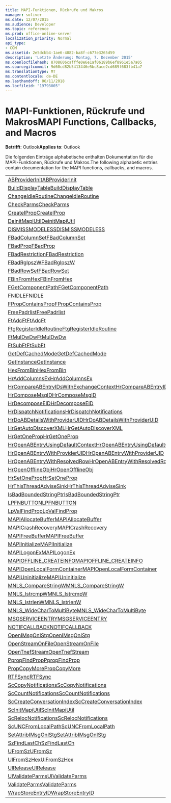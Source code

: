 ```yaml
---
title: MAPI-Funktionen, Rückrufe und Makros
manager: soliver
ms.date: 12/07/2015
ms.audience: Developer
ms.topic: reference
ms.prod: office-online-server
localization_priority: Normal
api_type:
- COM
ms.assetid: 2e5dcbb4-1ae6-4082-ba8f-c677e3265d59
description: 'Letzte Änderung: Montag, 7. Dezember 2015'
ms.openlocfilehash: 8708606cafffe0e6e1af06189b6ef8961e5a7a05
ms.sourcegitcommit: 9d60cd82b5413446e5bc8ace2cd689f683fb41a7
ms.translationtype: MT
ms.contentlocale: de-DE
ms.lasthandoff: 06/11/2018
ms.locfileid: "19793005"
---
```

# <a name="mapi-functions-callbacks-and-macros"></a><span data-ttu-id="7a99e-103">MAPI-Funktionen, Rückrufe und Makros</span><span class="sxs-lookup"><span data-stu-id="7a99e-103">MAPI Functions, Callbacks, and Macros</span></span>

 
  
<span data-ttu-id="7a99e-104">**Betrifft**: Outlook</span><span class="sxs-lookup"><span data-stu-id="7a99e-104">**Applies to**: Outlook</span></span> 
  
<span data-ttu-id="7a99e-105">Die folgenden Einträge alphabetische enthalten Dokumentation für die MAPI-Funktionen, Rückrufe und Makros.</span><span class="sxs-lookup"><span data-stu-id="7a99e-105">The following alphabetic entries contain documentation for the MAPI functions, callbacks, and macros.</span></span> 
  
|||
|:-----|:-----|
|[<span data-ttu-id="7a99e-106">ABProviderInit</span><span class="sxs-lookup"><span data-stu-id="7a99e-106">ABProviderInit</span></span>](abproviderinit.md) <br/> |[<span data-ttu-id="7a99e-107">ACCELERATEABSDI</span><span class="sxs-lookup"><span data-stu-id="7a99e-107">ACCELERATEABSDI</span></span>](accelerateabsdi.md) <br/> |
|[<span data-ttu-id="7a99e-108">BuildDisplayTable</span><span class="sxs-lookup"><span data-stu-id="7a99e-108">BuildDisplayTable</span></span>](builddisplaytable.md) <br/> |[<span data-ttu-id="7a99e-109">CALLERRELEASE</span><span class="sxs-lookup"><span data-stu-id="7a99e-109">CALLERRELEASE</span></span>](callerrelease.md) <br/> |
|[<span data-ttu-id="7a99e-110">ChangeIdleRoutine</span><span class="sxs-lookup"><span data-stu-id="7a99e-110">ChangeIdleRoutine</span></span>](changeidleroutine.md) <br/> |[<span data-ttu-id="7a99e-111">CheckParameters</span><span class="sxs-lookup"><span data-stu-id="7a99e-111">CheckParameters</span></span>](checkparms.md) <br/> |
|[<span data-ttu-id="7a99e-112">CheckParms</span><span class="sxs-lookup"><span data-stu-id="7a99e-112">CheckParms</span></span>](checkparms.md) <br/> |[<span data-ttu-id="7a99e-113">CloseIMsgSession</span><span class="sxs-lookup"><span data-stu-id="7a99e-113">CloseIMsgSession</span></span>](closeimsgsession.md) <br/> |
|[<span data-ttu-id="7a99e-114">CreateIProp</span><span class="sxs-lookup"><span data-stu-id="7a99e-114">CreateIProp</span></span>](createiprop.md) <br/> |[<span data-ttu-id="7a99e-115">CreateTable</span><span class="sxs-lookup"><span data-stu-id="7a99e-115">CreateTable</span></span>](createtable.md) <br/> |
|[<span data-ttu-id="7a99e-116">DeinitMapiUtil</span><span class="sxs-lookup"><span data-stu-id="7a99e-116">DeinitMapiUtil</span></span>](deinitmapiutil.md) <br/> |[<span data-ttu-id="7a99e-117">DeregisterIdleRoutine</span><span class="sxs-lookup"><span data-stu-id="7a99e-117">DeregisterIdleRoutine</span></span>](deregisteridleroutine.md) <br/> |
|[<span data-ttu-id="7a99e-118">DISMISSMODELESS</span><span class="sxs-lookup"><span data-stu-id="7a99e-118">DISMISSMODELESS</span></span>](dismissmodeless.md) <br/> |[<span data-ttu-id="7a99e-119">EnableIdleRoutine</span><span class="sxs-lookup"><span data-stu-id="7a99e-119">EnableIdleRoutine</span></span>](enableidleroutine.md) <br/> |
|[<span data-ttu-id="7a99e-120">FBadColumnSet</span><span class="sxs-lookup"><span data-stu-id="7a99e-120">FBadColumnSet</span></span>](fbadcolumnset.md) <br/> |[<span data-ttu-id="7a99e-121">FBadEntryList</span><span class="sxs-lookup"><span data-stu-id="7a99e-121">FBadEntryList</span></span>](fbadentrylist.md) <br/> |
|[<span data-ttu-id="7a99e-122">FBadProp</span><span class="sxs-lookup"><span data-stu-id="7a99e-122">FBadProp</span></span>](fbadprop.md) <br/> |[<span data-ttu-id="7a99e-123">FBadPropTag</span><span class="sxs-lookup"><span data-stu-id="7a99e-123">FBadPropTag</span></span>](fbadproptag.md) <br/> |
|[<span data-ttu-id="7a99e-124">FBadRestriction</span><span class="sxs-lookup"><span data-stu-id="7a99e-124">FBadRestriction</span></span>](fbadrestriction.md) <br/> |[<span data-ttu-id="7a99e-125">FBadRglpNameID</span><span class="sxs-lookup"><span data-stu-id="7a99e-125">FBadRglpNameID</span></span>](fbadrglpnameid.md) <br/> |
|[<span data-ttu-id="7a99e-126">FBadRglpszW</span><span class="sxs-lookup"><span data-stu-id="7a99e-126">FBadRglpszW</span></span>](fbadrglpszw.md) <br/> |[<span data-ttu-id="7a99e-127">FBadRow</span><span class="sxs-lookup"><span data-stu-id="7a99e-127">FBadRow</span></span>](fbadrow.md) <br/> |
|[<span data-ttu-id="7a99e-128">FBadRowSet</span><span class="sxs-lookup"><span data-stu-id="7a99e-128">FBadRowSet</span></span>](fbadrowset.md) <br/> |[<span data-ttu-id="7a99e-129">FBadSortOrderSet</span><span class="sxs-lookup"><span data-stu-id="7a99e-129">FBadSortOrderSet</span></span>](fbadsortorderset.md) <br/> |
|[<span data-ttu-id="7a99e-130">FBinFromHex</span><span class="sxs-lookup"><span data-stu-id="7a99e-130">FBinFromHex</span></span>](fbinfromhex.md) <br/> |[<span data-ttu-id="7a99e-131">FEqualNames</span><span class="sxs-lookup"><span data-stu-id="7a99e-131">FEqualNames</span></span>](fequalnames.md) <br/> |
|[<span data-ttu-id="7a99e-132">FGetComponentPath</span><span class="sxs-lookup"><span data-stu-id="7a99e-132">FGetComponentPath</span></span>](fgetcomponentpath.md) <br/> |[<span data-ttu-id="7a99e-133">FixMAPI</span><span class="sxs-lookup"><span data-stu-id="7a99e-133">FixMAPI</span></span>](fixmapi.md) <br/> |
|[<span data-ttu-id="7a99e-134">FNIDLE</span><span class="sxs-lookup"><span data-stu-id="7a99e-134">FNIDLE</span></span>](fnidle.md) <br/> |[<span data-ttu-id="7a99e-135">FPropCompareProp</span><span class="sxs-lookup"><span data-stu-id="7a99e-135">FPropCompareProp</span></span>](fpropcompareprop.md) <br/> |
|[<span data-ttu-id="7a99e-136">FPropContainsProp</span><span class="sxs-lookup"><span data-stu-id="7a99e-136">FPropContainsProp</span></span>](fpropcontainsprop.md) <br/> |[<span data-ttu-id="7a99e-137">FPropExists</span><span class="sxs-lookup"><span data-stu-id="7a99e-137">FPropExists</span></span>](fpropexists.md) <br/> |
|[<span data-ttu-id="7a99e-138">FreePadrlist</span><span class="sxs-lookup"><span data-stu-id="7a99e-138">FreePadrlist</span></span>](freepadrlist.md) <br/> |[<span data-ttu-id="7a99e-139">FreeProws</span><span class="sxs-lookup"><span data-stu-id="7a99e-139">FreeProws</span></span>](freeprows.md) <br/> |
|[<span data-ttu-id="7a99e-140">FtAdcFt</span><span class="sxs-lookup"><span data-stu-id="7a99e-140">FtAdcFt</span></span>](ftadcft.md) <br/> |[<span data-ttu-id="7a99e-141">FtAddFt</span><span class="sxs-lookup"><span data-stu-id="7a99e-141">FtAddFt</span></span>](ftaddft.md) <br/> |
|[<span data-ttu-id="7a99e-142">FtgRegisterIdleRoutine</span><span class="sxs-lookup"><span data-stu-id="7a99e-142">FtgRegisterIdleRoutine</span></span>](ftgregisteridleroutine.md) <br/> |[<span data-ttu-id="7a99e-143">FtMulDw</span><span class="sxs-lookup"><span data-stu-id="7a99e-143">FtMulDw</span></span>](ftmuldw.md) <br/> |
|[<span data-ttu-id="7a99e-144">FtMulDwDw</span><span class="sxs-lookup"><span data-stu-id="7a99e-144">FtMulDwDw</span></span>](ftmuldwdw.md) <br/> |[<span data-ttu-id="7a99e-145">FtNegFt</span><span class="sxs-lookup"><span data-stu-id="7a99e-145">FtNegFt</span></span>](ftnegft.md) <br/> |
|[<span data-ttu-id="7a99e-146">FtSubFt</span><span class="sxs-lookup"><span data-stu-id="7a99e-146">FtSubFt</span></span>](ftsubft.md) <br/> |[<span data-ttu-id="7a99e-147">GetAttribIMsgOnIStg</span><span class="sxs-lookup"><span data-stu-id="7a99e-147">GetAttribIMsgOnIStg</span></span>](getattribimsgonistg.md) <br/> |
|[<span data-ttu-id="7a99e-148">GetDefCachedMode</span><span class="sxs-lookup"><span data-stu-id="7a99e-148">GetDefCachedMode</span></span>](getdefcachedmode.md) <br/> |[<span data-ttu-id="7a99e-149">GetDefCachedModeDownloadPubFoldFavs</span><span class="sxs-lookup"><span data-stu-id="7a99e-149">GetDefCachedModeDownloadPubFoldFavs</span></span>](getdefcachedmodedownloadpubfoldfavs.md) <br/> |
|[<span data-ttu-id="7a99e-150">GetInstance</span><span class="sxs-lookup"><span data-stu-id="7a99e-150">GetInstance</span></span>](getinstance.md) <br/> |[<span data-ttu-id="7a99e-151">GetTnefStreamCodepage</span><span class="sxs-lookup"><span data-stu-id="7a99e-151">GetTnefStreamCodepage</span></span>](gettnefstreamcodepage.md) <br/> |
|[<span data-ttu-id="7a99e-152">HexFromBin</span><span class="sxs-lookup"><span data-stu-id="7a99e-152">HexFromBin</span></span>](hexfrombin.md) <br/> |[<span data-ttu-id="7a99e-153">HrAddColumns</span><span class="sxs-lookup"><span data-stu-id="7a99e-153">HrAddColumns</span></span>](hraddcolumns.md) <br/> |
|[<span data-ttu-id="7a99e-154">HrAddColumnsEx</span><span class="sxs-lookup"><span data-stu-id="7a99e-154">HrAddColumnsEx</span></span>](hraddcolumnsex.md) <br/> |[<span data-ttu-id="7a99e-155">HrAllocAdviseSink</span><span class="sxs-lookup"><span data-stu-id="7a99e-155">HrAllocAdviseSink</span></span>](hrallocadvisesink.md) <br/> |
|[<span data-ttu-id="7a99e-156">HrCompareABEntryIDsWithExchangeContext</span><span class="sxs-lookup"><span data-stu-id="7a99e-156">HrCompareABEntryIDsWithExchangeContext</span></span>](hrcompareabentryidswithexchangecontext.md) <br/> |[<span data-ttu-id="7a99e-157">HrComposeEID</span><span class="sxs-lookup"><span data-stu-id="7a99e-157">HrComposeEID</span></span>](hrcomposeeid.md) <br/> |
|[<span data-ttu-id="7a99e-158">HrComposeMsgID</span><span class="sxs-lookup"><span data-stu-id="7a99e-158">HrComposeMsgID</span></span>](hrcomposemsgid.md) <br/> |[<span data-ttu-id="7a99e-159">HrCreateOfflineObj</span><span class="sxs-lookup"><span data-stu-id="7a99e-159">HrCreateOfflineObj</span></span>](hrcreateofflineobj.md) <br/> |
|[<span data-ttu-id="7a99e-160">HrDecomposeEID</span><span class="sxs-lookup"><span data-stu-id="7a99e-160">HrDecomposeEID</span></span>](hrdecomposeeid.md) <br/> |[<span data-ttu-id="7a99e-161">HrDecomposeMsgID</span><span class="sxs-lookup"><span data-stu-id="7a99e-161">HrDecomposeMsgID</span></span>](hrdecomposemsgid.md) <br/> |
|[<span data-ttu-id="7a99e-162">HrDispatchNotifications</span><span class="sxs-lookup"><span data-stu-id="7a99e-162">HrDispatchNotifications</span></span>](hrdispatchnotifications.md) <br/> |[<span data-ttu-id="7a99e-163">HrDoABDetailsWithExchangeContext</span><span class="sxs-lookup"><span data-stu-id="7a99e-163">HrDoABDetailsWithExchangeContext</span></span>](hrdoabdetailswithexchangecontext.md) <br/> |
|[<span data-ttu-id="7a99e-164">HrDoABDetailsWithProviderUID</span><span class="sxs-lookup"><span data-stu-id="7a99e-164">HrDoABDetailsWithProviderUID</span></span>](hrdoabdetailswithprovideruid.md) <br/> |[<span data-ttu-id="7a99e-165">HrEntryIDFromSz</span><span class="sxs-lookup"><span data-stu-id="7a99e-165">HrEntryIDFromSz</span></span>](hrentryidfromsz.md) <br/> |
|[<span data-ttu-id="7a99e-166">HrGetAutoDiscoverXML</span><span class="sxs-lookup"><span data-stu-id="7a99e-166">HrGetAutoDiscoverXML</span></span>](hrgetautodiscoverxml.md) <br/> |[<span data-ttu-id="7a99e-167">HrGetGALFromEmsmdbUID</span><span class="sxs-lookup"><span data-stu-id="7a99e-167">HrGetGALFromEmsmdbUID</span></span>](hrgetgalfromemsmdbuid.md) <br/> |
|[<span data-ttu-id="7a99e-168">HrGetOneProp</span><span class="sxs-lookup"><span data-stu-id="7a99e-168">HrGetOneProp</span></span>](hrgetoneprop.md) <br/> |[<span data-ttu-id="7a99e-169">HrIStorageFromStream</span><span class="sxs-lookup"><span data-stu-id="7a99e-169">HrIStorageFromStream</span></span>](hristoragefromstream.md) <br/> |
|[<span data-ttu-id="7a99e-170">HrOpenABEntryUsingDefaultContext</span><span class="sxs-lookup"><span data-stu-id="7a99e-170">HrOpenABEntryUsingDefaultContext</span></span>](hropenabentryusingdefaultcontext.md) <br/> |[<span data-ttu-id="7a99e-171">HrOpenABEntryWithExchangeContext</span><span class="sxs-lookup"><span data-stu-id="7a99e-171">HrOpenABEntryWithExchangeContext</span></span>](hropenabentrywithexchangecontext.md) <br/> |
|[<span data-ttu-id="7a99e-172">HrOpenABEntryWithProviderUID</span><span class="sxs-lookup"><span data-stu-id="7a99e-172">HrOpenABEntryWithProviderUID</span></span>](hropenabentrywithprovideruid.md) <br/> |[<span data-ttu-id="7a99e-173">HrOpenABEntryWithProviderUIDSupport</span><span class="sxs-lookup"><span data-stu-id="7a99e-173">HrOpenABEntryWithProviderUIDSupport</span></span>](hropenabentrywithprovideruidsupport.md) <br/> |
|[<span data-ttu-id="7a99e-174">HrOpenABEntryWithResolvedRow</span><span class="sxs-lookup"><span data-stu-id="7a99e-174">HrOpenABEntryWithResolvedRow</span></span>](hropenabentrywithresolvedrow.md) <br/> |[<span data-ttu-id="7a99e-175">HrOpenABEntryWithSupport</span><span class="sxs-lookup"><span data-stu-id="7a99e-175">HrOpenABEntryWithSupport</span></span>](hropenabentrywithsupport.md) <br/> |
|[<span data-ttu-id="7a99e-176">HrOpenOfflineObj</span><span class="sxs-lookup"><span data-stu-id="7a99e-176">HrOpenOfflineObj</span></span>](hropenofflineobj.md) <br/> |[<span data-ttu-id="7a99e-177">HrQueryAllRows</span><span class="sxs-lookup"><span data-stu-id="7a99e-177">HrQueryAllRows</span></span>](hrqueryallrows.md) <br/> |
|[<span data-ttu-id="7a99e-178">HrSetOneProp</span><span class="sxs-lookup"><span data-stu-id="7a99e-178">HrSetOneProp</span></span>](hrsetoneprop.md) <br/> |[<span data-ttu-id="7a99e-179">HrSzFromEntryID</span><span class="sxs-lookup"><span data-stu-id="7a99e-179">HrSzFromEntryID</span></span>](hrszfromentryid.md) <br/> |
|[<span data-ttu-id="7a99e-180">HrThisThreadAdviseSink</span><span class="sxs-lookup"><span data-stu-id="7a99e-180">HrThisThreadAdviseSink</span></span>](hrthisthreadadvisesink.md) <br/> |[<span data-ttu-id="7a99e-181">HrValidateIPMSubtree</span><span class="sxs-lookup"><span data-stu-id="7a99e-181">HrValidateIPMSubtree</span></span>](hrvalidateipmsubtree.md) <br/> |
|[<span data-ttu-id="7a99e-182">IsBadBoundedStringPtr</span><span class="sxs-lookup"><span data-stu-id="7a99e-182">IsBadBoundedStringPtr</span></span>](isbadboundedstringptr.md) <br/> |[<span data-ttu-id="7a99e-183">LAUNCHWIZARDENTRY</span><span class="sxs-lookup"><span data-stu-id="7a99e-183">LAUNCHWIZARDENTRY</span></span>](launchwizardentry.md) <br/> |
|[<span data-ttu-id="7a99e-184">LPFNBUTTON</span><span class="sxs-lookup"><span data-stu-id="7a99e-184">LPFNBUTTON</span></span>](lpfnbutton.md) <br/> |[<span data-ttu-id="7a99e-185">LPropCompareProp</span><span class="sxs-lookup"><span data-stu-id="7a99e-185">LPropCompareProp</span></span>](lpropcompareprop.md) <br/> |
|[<span data-ttu-id="7a99e-186">LpValFindProp</span><span class="sxs-lookup"><span data-stu-id="7a99e-186">LpValFindProp</span></span>](lpvalfindprop.md) <br/> |[<span data-ttu-id="7a99e-187">MAPIAdminProfiles</span><span class="sxs-lookup"><span data-stu-id="7a99e-187">MAPIAdminProfiles</span></span>](mapiadminprofiles.md) <br/> |
|[<span data-ttu-id="7a99e-188">MAPIAllocateBuffer</span><span class="sxs-lookup"><span data-stu-id="7a99e-188">MAPIAllocateBuffer</span></span>](mapiallocatebuffer.md) <br/> |[<span data-ttu-id="7a99e-189">MAPIAllocateMore</span><span class="sxs-lookup"><span data-stu-id="7a99e-189">MAPIAllocateMore</span></span>](mapiallocatemore.md) <br/> |
|[<span data-ttu-id="7a99e-190">MAPICrashRecovery</span><span class="sxs-lookup"><span data-stu-id="7a99e-190">MAPICrashRecovery</span></span>](mapicrashrecovery.md) <br/> |[<span data-ttu-id="7a99e-191">MAPIDeInitIdle</span><span class="sxs-lookup"><span data-stu-id="7a99e-191">MAPIDeInitIdle</span></span>](mapideinitidle.md) <br/> |
|[<span data-ttu-id="7a99e-192">MAPIFreeBuffer</span><span class="sxs-lookup"><span data-stu-id="7a99e-192">MAPIFreeBuffer</span></span>](mapifreebuffer.md) <br/> |[<span data-ttu-id="7a99e-193">MAPIGetDefaultMalloc</span><span class="sxs-lookup"><span data-stu-id="7a99e-193">MAPIGetDefaultMalloc</span></span>](mapigetdefaultmalloc.md) <br/> |
|[<span data-ttu-id="7a99e-194">MAPIInitialize</span><span class="sxs-lookup"><span data-stu-id="7a99e-194">MAPIInitialize</span></span>](mapiinitialize.md) <br/> |[<span data-ttu-id="7a99e-195">MAPIInitIdle</span><span class="sxs-lookup"><span data-stu-id="7a99e-195">MAPIInitIdle</span></span>](mapiinitidle.md) <br/> |
|[<span data-ttu-id="7a99e-196">MAPILogonEx</span><span class="sxs-lookup"><span data-stu-id="7a99e-196">MAPILogonEx</span></span>](mapilogonex.md) <br/> |[<span data-ttu-id="7a99e-197">MAPIOFFLINE_AGGREGATEINFO</span><span class="sxs-lookup"><span data-stu-id="7a99e-197">MAPIOFFLINE_AGGREGATEINFO</span></span>](mapioffline_aggregateinfo.md) <br/> |
|[<span data-ttu-id="7a99e-198">MAPIOFFLINE_CREATEINFO</span><span class="sxs-lookup"><span data-stu-id="7a99e-198">MAPIOFFLINE_CREATEINFO</span></span>](mapioffline_createinfo.md) <br/> |[<span data-ttu-id="7a99e-199">MAPIOpenFormMgr</span><span class="sxs-lookup"><span data-stu-id="7a99e-199">MAPIOpenFormMgr</span></span>](mapiopenformmgr.md) <br/> |
|[<span data-ttu-id="7a99e-200">MAPIOpenLocalFormContainer</span><span class="sxs-lookup"><span data-stu-id="7a99e-200">MAPIOpenLocalFormContainer</span></span>](mapiopenlocalformcontainer.md) <br/> |[<span data-ttu-id="7a99e-201">MAPIReallocateBuffer</span><span class="sxs-lookup"><span data-stu-id="7a99e-201">MAPIReallocateBuffer</span></span>](mapireallocatebuffer.md) <br/> |
|[<span data-ttu-id="7a99e-202">MAPIUninitialize</span><span class="sxs-lookup"><span data-stu-id="7a99e-202">MAPIUninitialize</span></span>](mapiuninitialize.md) <br/> |[<span data-ttu-id="7a99e-203">MapStorageSCode</span><span class="sxs-lookup"><span data-stu-id="7a99e-203">MapStorageSCode</span></span>](mapstoragescode.md) <br/> |
|[<span data-ttu-id="7a99e-204">MNLS_CompareStringW</span><span class="sxs-lookup"><span data-stu-id="7a99e-204">MNLS_CompareStringW</span></span>](mnls_comparestringw.md) <br/> |[<span data-ttu-id="7a99e-205">MNLS_IsBadStringPtrW</span><span class="sxs-lookup"><span data-stu-id="7a99e-205">MNLS_IsBadStringPtrW</span></span>](mnls_isbadstringptrw.md) <br/> |
|[<span data-ttu-id="7a99e-206">MNLS_lstrcmpW</span><span class="sxs-lookup"><span data-stu-id="7a99e-206">MNLS_lstrcmpW</span></span>](mnls_lstrcmpw.md) <br/> |[<span data-ttu-id="7a99e-207">MNLS_lstrcpyW</span><span class="sxs-lookup"><span data-stu-id="7a99e-207">MNLS_lstrcpyW</span></span>](mnls_lstrcpyw.md) <br/> |
|[<span data-ttu-id="7a99e-208">MNLS_lstrlenW</span><span class="sxs-lookup"><span data-stu-id="7a99e-208">MNLS_lstrlenW</span></span>](mnls_lstrlenw.md) <br/> |[<span data-ttu-id="7a99e-209">MNLS_MultiByteToWideChar</span><span class="sxs-lookup"><span data-stu-id="7a99e-209">MNLS_MultiByteToWideChar</span></span>](mnls_multibytetowidechar.md) <br/> |
|[<span data-ttu-id="7a99e-210">MNLS_WideCharToMultiByte</span><span class="sxs-lookup"><span data-stu-id="7a99e-210">MNLS_WideCharToMultiByte</span></span>](mnls_widechartomultibyte.md) <br/> |[<span data-ttu-id="7a99e-211">MSGCALLRELEASE</span><span class="sxs-lookup"><span data-stu-id="7a99e-211">MSGCALLRELEASE</span></span>](msgcallrelease.md) <br/> |
|[<span data-ttu-id="7a99e-212">MSGSERVICEENTRY</span><span class="sxs-lookup"><span data-stu-id="7a99e-212">MSGSERVICEENTRY</span></span>](msgserviceentry.md) <br/> |[<span data-ttu-id="7a99e-213">MSProviderInit</span><span class="sxs-lookup"><span data-stu-id="7a99e-213">MSProviderInit</span></span>](msproviderinit.md) <br/> |
|[<span data-ttu-id="7a99e-214">NOTIFCALLBACK</span><span class="sxs-lookup"><span data-stu-id="7a99e-214">NOTIFCALLBACK</span></span>](notifcallback.md) <br/> |[<span data-ttu-id="7a99e-215">NSTServiceEntry</span><span class="sxs-lookup"><span data-stu-id="7a99e-215">NSTServiceEntry</span></span>](nstserviceentry.md) <br/> |
|[<span data-ttu-id="7a99e-216">OpenIMsgOnIStg</span><span class="sxs-lookup"><span data-stu-id="7a99e-216">OpenIMsgOnIStg</span></span>](openimsgonistg.md) <br/> |[<span data-ttu-id="7a99e-217">OpenIMsgSession</span><span class="sxs-lookup"><span data-stu-id="7a99e-217">OpenIMsgSession</span></span>](openimsgsession.md) <br/> |
|[<span data-ttu-id="7a99e-218">OpenStreamOnFile</span><span class="sxs-lookup"><span data-stu-id="7a99e-218">OpenStreamOnFile</span></span>](openstreamonfile.md) <br/> |[<span data-ttu-id="7a99e-219">OpenStreamOnFileW</span><span class="sxs-lookup"><span data-stu-id="7a99e-219">OpenStreamOnFileW</span></span>](openstreamonfilew.md) <br/> |
|[<span data-ttu-id="7a99e-220">OpenTnefStream</span><span class="sxs-lookup"><span data-stu-id="7a99e-220">OpenTnefStream</span></span>](opentnefstream.md) <br/> |[<span data-ttu-id="7a99e-221">OpenTnefStreamEx</span><span class="sxs-lookup"><span data-stu-id="7a99e-221">OpenTnefStreamEx</span></span>](opentnefstreamex.md) <br/> |
|[<span data-ttu-id="7a99e-222">PpropFindProp</span><span class="sxs-lookup"><span data-stu-id="7a99e-222">PpropFindProp</span></span>](ppropfindprop.md) <br/> |[<span data-ttu-id="7a99e-223">PreprocessMessage</span><span class="sxs-lookup"><span data-stu-id="7a99e-223">PreprocessMessage</span></span>](preprocessmessage.md) <br/> |
|[<span data-ttu-id="7a99e-224">PropCopyMore</span><span class="sxs-lookup"><span data-stu-id="7a99e-224">PropCopyMore</span></span>](propcopymore.md) <br/> |[<span data-ttu-id="7a99e-225">RemovePreprocessInfo</span><span class="sxs-lookup"><span data-stu-id="7a99e-225">RemovePreprocessInfo</span></span>](removepreprocessinfo.md) <br/> |
|[<span data-ttu-id="7a99e-226">RTFSync</span><span class="sxs-lookup"><span data-stu-id="7a99e-226">RTFSync</span></span>](rtfsync.md) <br/> |[<span data-ttu-id="7a99e-227">ScBinFromHexBounded</span><span class="sxs-lookup"><span data-stu-id="7a99e-227">ScBinFromHexBounded</span></span>](scbinfromhexbounded.md) <br/> |
|[<span data-ttu-id="7a99e-228">ScCopyNotifications</span><span class="sxs-lookup"><span data-stu-id="7a99e-228">ScCopyNotifications</span></span>](sccopynotifications.md) <br/> |[<span data-ttu-id="7a99e-229">ScCopyProps</span><span class="sxs-lookup"><span data-stu-id="7a99e-229">ScCopyProps</span></span>](sccopyprops.md) <br/> |
|[<span data-ttu-id="7a99e-230">ScCountNotifications</span><span class="sxs-lookup"><span data-stu-id="7a99e-230">ScCountNotifications</span></span>](sccountnotifications.md) <br/> |[<span data-ttu-id="7a99e-231">ScCountProps</span><span class="sxs-lookup"><span data-stu-id="7a99e-231">ScCountProps</span></span>](sccountprops.md) <br/> |
|[<span data-ttu-id="7a99e-232">ScCreateConversationIndex</span><span class="sxs-lookup"><span data-stu-id="7a99e-232">ScCreateConversationIndex</span></span>](sccreateconversationindex.md) <br/> |[<span data-ttu-id="7a99e-233">ScDupPropset</span><span class="sxs-lookup"><span data-stu-id="7a99e-233">ScDupPropset</span></span>](scduppropset.md) <br/> |
|[<span data-ttu-id="7a99e-234">ScInitMapiUtil</span><span class="sxs-lookup"><span data-stu-id="7a99e-234">ScInitMapiUtil</span></span>](scinitmapiutil.md) <br/> |[<span data-ttu-id="7a99e-235">ScLocalPathFromUNC</span><span class="sxs-lookup"><span data-stu-id="7a99e-235">ScLocalPathFromUNC</span></span>](sclocalpathfromunc.md) <br/> |
|[<span data-ttu-id="7a99e-236">ScRelocNotifications</span><span class="sxs-lookup"><span data-stu-id="7a99e-236">ScRelocNotifications</span></span>](screlocnotifications.md) <br/> |[<span data-ttu-id="7a99e-237">ScRelocProps</span><span class="sxs-lookup"><span data-stu-id="7a99e-237">ScRelocProps</span></span>](screlocprops.md) <br/> |
|[<span data-ttu-id="7a99e-238">ScUNCFromLocalPath</span><span class="sxs-lookup"><span data-stu-id="7a99e-238">ScUNCFromLocalPath</span></span>](scuncfromlocalpath.md) <br/> |[<span data-ttu-id="7a99e-239">SERVICEWIZARDDLGPROC</span><span class="sxs-lookup"><span data-stu-id="7a99e-239">SERVICEWIZARDDLGPROC</span></span>](servicewizarddlgproc.md) <br/> |
|[<span data-ttu-id="7a99e-240">SetAttribIMsgOnIStg</span><span class="sxs-lookup"><span data-stu-id="7a99e-240">SetAttribIMsgOnIStg</span></span>](setattribimsgonistg.md) <br/> |[<span data-ttu-id="7a99e-241">SzFindCh</span><span class="sxs-lookup"><span data-stu-id="7a99e-241">SzFindCh</span></span>](szfindch.md) <br/> |
|[<span data-ttu-id="7a99e-242">SzFindLastCh</span><span class="sxs-lookup"><span data-stu-id="7a99e-242">SzFindLastCh</span></span>](szfindlastch.md) <br/> |[<span data-ttu-id="7a99e-243">SzFindSz</span><span class="sxs-lookup"><span data-stu-id="7a99e-243">SzFindSz</span></span>](szfindsz.md) <br/> |
|[<span data-ttu-id="7a99e-244">UFromSz</span><span class="sxs-lookup"><span data-stu-id="7a99e-244">UFromSz</span></span>](ufromsz.md) <br/> |[<span data-ttu-id="7a99e-245">UlAddRef</span><span class="sxs-lookup"><span data-stu-id="7a99e-245">UlAddRef</span></span>](uladdref.md) <br/> |
|[<span data-ttu-id="7a99e-246">UlFromSzHex</span><span class="sxs-lookup"><span data-stu-id="7a99e-246">UlFromSzHex</span></span>](ulfromszhex.md) <br/> |[<span data-ttu-id="7a99e-247">UlPropSize</span><span class="sxs-lookup"><span data-stu-id="7a99e-247">UlPropSize</span></span>](ulpropsize.md) <br/> |
|[<span data-ttu-id="7a99e-248">UlRelease</span><span class="sxs-lookup"><span data-stu-id="7a99e-248">UlRelease</span></span>](ulrelease.md) <br/> |[<span data-ttu-id="7a99e-249">UlValidateParameters</span><span class="sxs-lookup"><span data-stu-id="7a99e-249">UlValidateParameters</span></span>](ulvalidateparameters.md) <br/> |
|[<span data-ttu-id="7a99e-250">UlValidateParms</span><span class="sxs-lookup"><span data-stu-id="7a99e-250">UlValidateParms</span></span>](ulvalidateparms.md) <br/> |[<span data-ttu-id="7a99e-251">ValidateParameters</span><span class="sxs-lookup"><span data-stu-id="7a99e-251">ValidateParameters</span></span>](validateparameters.md) <br/> |
|[<span data-ttu-id="7a99e-252">ValidateParms</span><span class="sxs-lookup"><span data-stu-id="7a99e-252">ValidateParms</span></span>](validateparms.md) <br/> |[<span data-ttu-id="7a99e-253">WIZARDENTRY</span><span class="sxs-lookup"><span data-stu-id="7a99e-253">WIZARDENTRY</span></span>](wizardentry.md) <br/> |
|[<span data-ttu-id="7a99e-254">WrapStoreEntryID</span><span class="sxs-lookup"><span data-stu-id="7a99e-254">WrapStoreEntryID</span></span>](wrapstoreentryid.md) <br/> |[<span data-ttu-id="7a99e-255">XPProviderInit</span><span class="sxs-lookup"><span data-stu-id="7a99e-255">XPProviderInit</span></span>](xpproviderinit.md) <br/> |
   

